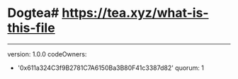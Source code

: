 # Dogtea# https://tea.xyz/what-is-this-file
---
version: 1.0.0
codeOwners:
  - '0x611a324C3f9B2781C7A6150Ba3B80F41c3387d82'
quorum: 1
